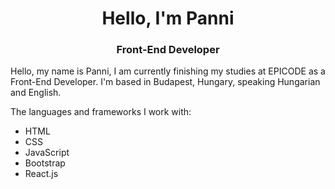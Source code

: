<h1 align="center">Hello, I'm Panni</h1>
<h3 align="center">Front-End Developer</h3>

 Hello, my name is Panni, I am currently finishing my studies at EPICODE as a Front-End Developer. I'm based in Budapest, Hungary, speaking Hungarian and English.
  
 The languages and frameworks I work with:
  
  - HTML
  - CSS
  - JavaScript
  - Bootstrap
  - React.js
